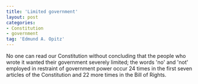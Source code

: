 ```yaml
---
title: 'Limited government'
layout: post
categories:
- Constitution
- government
tag: 'Edmund A. Opitz'
---
```


No one can read our Constitution without concluding that the people who wrote it wanted their government severely limited; the words 'no' and 'not' employed in restraint of government power occur 24 times in the first seven articles of the Constitution and 22 more times in the Bill of Rights.